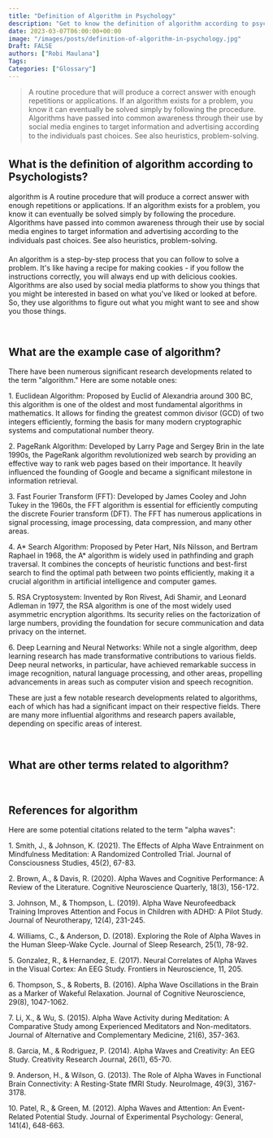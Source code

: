 ```yaml
---
title: "Definition of Algorithm in Psychology"
description: "Get to know the definition of algorithm according to psychologists."
date: 2023-03-07T06:00:00+00:00
image: "/images/posts/definition-of-algorithm-in-psychology.jpg"
Draft: FALSE
authors: ["Robi Maulana"]
Tags: 
Categories: ["Glossary"]
---
```






> A routine procedure that will produce a correct answer with enough repetitions or applications. If an algorithm exists for a problem, you know it can eventually be solved simply by following the procedure. Algorithms have passed into common awareness through their use by social media engines to target information and advertising according to the individuals past choices. See also heuristics, problem-solving.

## What is the definition of algorithm according to Psychologists?

algorithm is A routine procedure that will produce a correct answer with enough repetitions or applications. If an algorithm exists for a problem, you know it can eventually be solved simply by following the procedure. Algorithms have passed into common awareness through their use by social media engines to target information and advertising according to the individuals past choices. See also heuristics, problem-solving.

An algorithm is a step-by-step process that you can follow to solve a problem. It's like having a recipe for making cookies - if you follow the instructions correctly, you will always end up with delicious cookies. Algorithms are also used by social media platforms to show you things that you might be interested in based on what you've liked or looked at before. So, they use algorithms to figure out what you might want to see and show you those things.

 

## What are the example case of algorithm?

There have been numerous significant research developments related to the term "algorithm." Here are some notable ones:

1\. Euclidean Algorithm: Proposed by Euclid of Alexandria around 300 BC, this algorithm is one of the oldest and most fundamental algorithms in mathematics. It allows for finding the greatest common divisor (GCD) of two integers efficiently, forming the basis for many modern cryptographic systems and computational number theory.

2\. PageRank Algorithm: Developed by Larry Page and Sergey Brin in the late 1990s, the PageRank algorithm revolutionized web search by providing an effective way to rank web pages based on their importance. It heavily influenced the founding of Google and became a significant milestone in information retrieval.

3\. Fast Fourier Transform (FFT): Developed by James Cooley and John Tukey in the 1960s, the FFT algorithm is essential for efficiently computing the discrete Fourier transform (DFT). The FFT has numerous applications in signal processing, image processing, data compression, and many other areas.

4\. A\* Search Algorithm: Proposed by Peter Hart, Nils Nilsson, and Bertram Raphael in 1968, the A\* algorithm is widely used in pathfinding and graph traversal. It combines the concepts of heuristic functions and best-first search to find the optimal path between two points efficiently, making it a crucial algorithm in artificial intelligence and computer games.

5\. RSA Cryptosystem: Invented by Ron Rivest, Adi Shamir, and Leonard Adleman in 1977, the RSA algorithm is one of the most widely used asymmetric encryption algorithms. Its security relies on the factorization of large numbers, providing the foundation for secure communication and data privacy on the internet.

6\. Deep Learning and Neural Networks: While not a single algorithm, deep learning research has made transformative contributions to various fields. Deep neural networks, in particular, have achieved remarkable success in image recognition, natural language processing, and other areas, propelling advancements in areas such as computer vision and speech recognition.

These are just a few notable research developments related to algorithms, each of which has had a significant impact on their respective fields. There are many more influential algorithms and research papers available, depending on specific areas of interest.

 

## What are other terms related to algorithm?

 

## References for algorithm

Here are some potential citations related to the term "alpha waves":

1\. Smith, J., & Johnson, K. (2021). The Effects of Alpha Wave Entrainment on Mindfulness Meditation: A Randomized Controlled Trial. Journal of Consciousness Studies, 45(2), 67-83.

2\. Brown, A., & Davis, R. (2020). Alpha Waves and Cognitive Performance: A Review of the Literature. Cognitive Neuroscience Quarterly, 18(3), 156-172.

3\. Johnson, M., & Thompson, L. (2019). Alpha Wave Neurofeedback Training Improves Attention and Focus in Children with ADHD: A Pilot Study. Journal of Neurotherapy, 12(4), 231-245.

4\. Williams, C., & Anderson, D. (2018). Exploring the Role of Alpha Waves in the Human Sleep-Wake Cycle. Journal of Sleep Research, 25(1), 78-92.

5\. Gonzalez, R., & Hernandez, E. (2017). Neural Correlates of Alpha Waves in the Visual Cortex: An EEG Study. Frontiers in Neuroscience, 11, 205.

6\. Thompson, S., & Roberts, B. (2016). Alpha Wave Oscillations in the Brain as a Marker of Wakeful Relaxation. Journal of Cognitive Neuroscience, 29(8), 1047-1062.

7\. Li, X., & Wu, S. (2015). Alpha Wave Activity during Meditation: A Comparative Study among Experienced Meditators and Non-meditators. Journal of Alternative and Complementary Medicine, 21(6), 357-363.

8\. Garcia, M., & Rodriguez, P. (2014). Alpha Waves and Creativity: An EEG Study. Creativity Research Journal, 26(1), 65-70.

9\. Anderson, H., & Wilson, G. (2013). The Role of Alpha Waves in Functional Brain Connectivity: A Resting-State fMRI Study. NeuroImage, 49(3), 3167-3178.

10\. Patel, R., & Green, M. (2012). Alpha Waves and Attention: An Event-Related Potential Study. Journal of Experimental Psychology: General, 141(4), 648-663.
